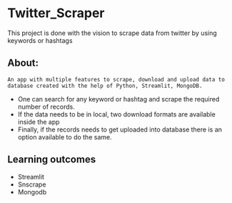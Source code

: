 # Twitter_Scraper
This project is done with the vision to scrape data from twitter by using keywords or hashtags

## About:

	An app with multiple features to scrape, download and upload data to database created with the help of Python, Streamlit, MongoDB.
*	One can search for any keyword or hashtag and scrape the required number of records.
*	If the data needs to be in local, two download formats are available inside the app
*	Finally, if the records needs to get uploaded into database there is an option available to do the same.

## Learning outcomes
- Streamlit
- Snscrape
- Mongodb
